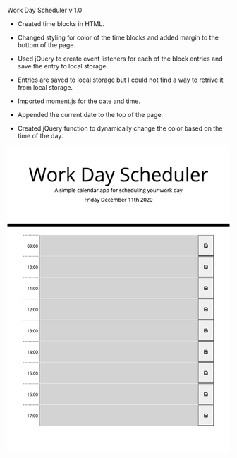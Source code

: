Work Day Scheduler v 1.0

* Created time blocks in HTML.

* Changed styling for color of the time blocks and added margin to the bottom of the page.

* Used jQuery to create event listeners for each of the block entries and save the entry to local storage.

* Entries are saved to local storage but I could not find a way to retrive it from local storage.

* Imported moment.js for the date and time.

* Appended the current date to the top of the page.

* Created jQuery function to dynamically change the color based on the time of the day.

![Application Screenshot](https://github.com/leon-luna-ray/hw05-workday-scheduler/blob/master/Assets/images/screencapture-127-0-0-1-5500-homework-hw05-workday-scheduler-index-html-2020-12-11-22_37_58.png)